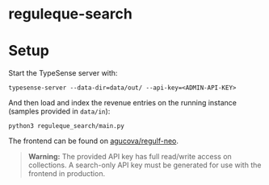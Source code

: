 # reguleque-search

# Setup


Start the TypeSense server with:

```shell
typesense-server --data-dir=data/out/ --api-key=<ADMIN-API-KEY>
```

And then load and index the revenue entries on the running instance (samples provided in `data/in`):

```shell
python3 reguleque_search/main.py
```

The frontend can be found on [agucova/regulf-neo](https://github.com/regulf-neo).

> **Warning:** The provided API key has full read/write access on collections. A search-only API key must be generated for use with the frontend in production.
